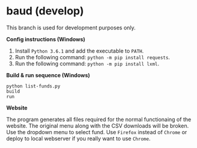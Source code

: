# baud (develop)

This branch is used for development purposes only.

**Config instructions (Windows)**

1. Install ``Python 3.6.1`` and add the executable to ``PATH``.
2. Run the following command: ``python -m pip install requests``.
3. Run the following command: ``python -m pip install lxml``.

**Build & run sequence (Windows)**

```
python list-funds.py
build
run
```

**Website**

The program generates all files required for the normal functionaing of the website. The original menu along with the CSV downloads will be broken. Use the dropdown menu to select fund. Use ``Firefox`` instead of ``Chrome`` or deploy to local webserver if you really want to use ``Chrome``.
